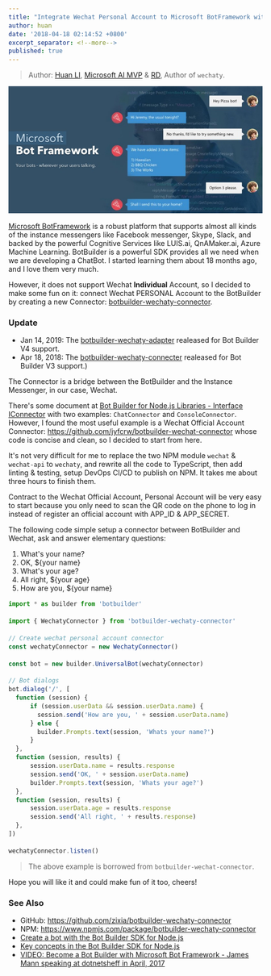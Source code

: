 ```yaml
---
title: "Integrate Wechat Personal Account to Microsoft BotFramework with a BotBuilder Wechaty Connector"
author: huan
date: '2018-04-18 02:14:52 +0800'
excerpt_separator: <!--more-->
published: true
---
```


> Author: [Huan LI](https://github.com/zixia), [Microsoft AI MVP](https://mvp.microsoft.com/en-us/PublicProfile/5003061) & [RD](https://rd.microsoft.com/en-us/huan-li), Author of `wechaty`.

![BotFramework](/assets/2018/botframework.jpg)

[Microsoft BotFramework](https://dev.botframework.com/) is a robust platform that supports almost all kinds of the instance messengers like Facebook messenger, Skype, Slack, and backed by the powerful Cognitive Services like LUIS.ai, QnAMaker.ai, Azure Machine Learning. BotBuilder is a powerful SDK provides all we need when we are developing a ChatBot. I started learning them about 18 months ago, and I love them very much.

However, it does not support Wechat **Individual** Account, so I decided to make some fun on it: connect Wechat PERSONAL Account to the BotBuilder by creating a new Connector: [botbuilder-wechaty-connector](https://github.com/zixia/botbuilder-wechaty-connector).

<!--more-->

### Update

- Jan 14, 2019: The [botbuilder-wechaty-adapter](https://npmjs.com/package/botbuilder-wechaty-adapter) realeased for Bot Builder V4 support.
- Apr 18, 2018: The [botbuilder-wechaty-connecter](https://npmjs.com/package/botbuilder-wechaty-connector) realeased for Bot Builder V3 support.)

The Connector is a bridge between the BotBuilder and the Instance Messenger, in our case, Wechat.

There's some document at [Bot Builder for Node.js
Libraries - Interface IConnector](https://docs.botframework.com/en-us/node/builder/chat-reference/interfaces/_botbuilder_d_.iconnector.html) with two examples: `ChatConnector` and `ConsoleConnector`. However, I found the most useful example is a Wechat Official Account Connector: https://github.com/jyfcrw/botbuilder-wechat-connector whose code is concise and clean, so I decided to start from here.

It's not very difficult for me to replace the two NPM module `wechat` & `wechat-api` to `wechaty`, and rewrite all the code to TypeScript, then add linting & testing, setup DevOps CI/CD to publish on NPM. It takes me about three hours to finish them.

Contract to the Wechat Official Account, Personal Account will be very easy to start because you only need to scan the QR code on the phone to log in instead of register an official account with APP_ID & APP_SECRET.

The following code simple setup a connector between BotBuilder and Wechat, ask and answer elementary questions:

1. What's your name?
1. OK, ${your name}
1. What's your age?
1. All right, ${your age}
1. How are you, ${your name}

```ts
import * as builder from 'botbuilder'

import { WechatyConnector } from 'botbuilder-wechaty-connector'

// Create wechat personal account connector
const wechatyConnector = new WechatyConnector()

const bot = new builder.UniversalBot(wechatyConnector)

// Bot dialogs
bot.dialog('/', [
  function (session) {
      if (session.userData && session.userData.name) {
        session.send('How are you, ' + session.userData.name)
      } else {
        builder.Prompts.text(session, 'Whats your name?')
      }
  },
  function (session, results) {
      session.userData.name = results.response
      session.send('OK, ' + session.userData.name)
      builder.Prompts.text(session, 'Whats your age?')
  },
  function (session, results) {
      session.userData.age = results.response
      session.send('All right, ' + results.response)
  },
])

wechatyConnector.listen()
```

> The above example is borrowed from `botbuilder-wechat-connector`.

Hope you will like it and could make fun of it too, cheers!

### See Also

* GitHub: https://github.com/zixia/botbuilder-wechaty-connector
* NPM: https://www.npmjs.com/package/botbuilder-wechaty-connector
* [Create a bot with the Bot Builder SDK for Node.js](https://docs.microsoft.com/en-us/azure/bot-service/nodejs/bot-builder-nodejs-quickstart)
* [Key concepts in the Bot Builder SDK for Node.js](https://docs.microsoft.com/en-us/azure/bot-service/nodejs/bot-builder-nodejs-concepts)
* [VIDEO: Become a Bot Builder with Microsoft Bot Framework - James Mann speaking at dotnetsheff in April, 2017](https://pusher.com/sessions/meetup/dotnetsheff/become-a-bot-builder-with-microsoft-bot-framework)
